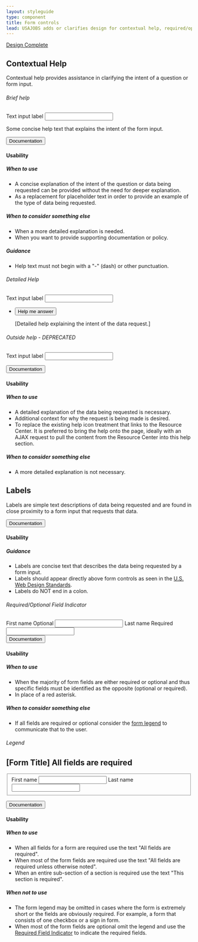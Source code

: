 ```yaml
---
layout: styleguide
type: component
title: Form controls
lead: USAJOBS adds or clarifies design for contextual help, required/optional field handling, and legend.
---
```


<a href="{{ site.baseurl }}/getting-started/#maturity" class="usa-label maturity design_complete">
  Design Complete
</a>

<h2 class="usa-heading" id="text-inputs">Contextual Help</h2>
<p class="usa-font-lead">
  Contextual help provides assistance in clarifying the intent of a question or form input.
</p>

<div class="preview">
  <h6 class="usa-heading-alt">Brief help</h6>
  <form class="usajobs-form">
    <label for="input-type-text">Text input label</label>
    <input id="input-type-text" name="input-type-text" type="text">
    <p class="usajobs-form__help-brief">
      Some concise help text that explains the intent of the form input.
    </p>
  </form>
</div>
<div class="usa-accordion-bordered usa-accordion-docs">
  <button class="usa-button-unstyled usa-accordion-button"
      aria-expanded="true" aria-controls="collapsible-0">
    Documentation
  </button>
  <div id="collapsible-0" aria-hidden="false" class="usa-accordion-content">
    <h4 class="usa-heading">Usability</h4>
    <h5>When to use</h5>
    <ul class="usa-content-list">
      <li>A concise explanation of the intent of the question or data being requested can be provided without the need for deeper explanation.</li>
      <li>As a replacement for placeholder text in order to provide an example of the type of data being requested.</li>
    </ul>
    <h5>When to consider something else</h5>
    <ul class="usa-content-list">
      <li>When a more detailed explanation is needed.</li>
      <li>When you want to provide supporting documentation or policy.</li>
    </ul>
    <h5>Guidance</h5>
    <ul class="usa-content-list">
      <li>Help text must not begin with a "-" (dash) or other punctuation.</li>
    </ul>
  </div>
</div>

<div class="preview">
  <h6 class="usa-heading-alt">Detailed Help</h6>
  <form class="usajobs-form">
    <label for="input-type-text">Text input label</label>
    <input id="input-type-text" name="input-type-text" type="text">
    <div class="usa-accordion-bordered usajobs-form__help-detailed">
      <ul class="usa-unstyled-list">
        <li>
          <div class="usajobs-accordion"> 
            <button class="usa-accordion-button usajobs-form__help-detailed-trigger" aria-expanded="false" aria-controls="collapsible-0">
              <span class="fa fa-question-circle"></span> Help me answer
            </button>
            <div id="collapsible-0" aria-hidden="true" class="usa-accordion-content">
              <p>[Detailed help explaining the intent of the data request.]</p>
          </div>
        </li>
      </ul>
    </div>
  </form>

  <h6 class="usa-heading-alt is-deprecated">Outside help - DEPRECATED</h6>
  <form class="usajobs-form">
    <label for="input-type-text">Text input label <i class="help-icon fa fa-question-circle"></i></label>
    <input id="input-type-text" name="input-type-text" type="text">
  </form>
</div>
<div class="usa-accordion-bordered usa-accordion-docs">
  <button class="usa-button-unstyled usa-accordion-button"
      aria-expanded="true" aria-controls="collapsible-0">
    Documentation
  </button>
  <div id="collapsible-0" aria-hidden="false" class="usa-accordion-content">
    <h4 class="usa-heading">Usability</h4>
    <h5>When to use</h5>
    <ul class="usa-content-list">
      <li>A detailed explanation of the data being requested is necessary.</li>
      <li>Additional context for why the request is being made is desired.</li>
      <li>To replace the existing help icon treatment that links to the Resource Center. It is preferred to bring the help onto the page, ideally with an AJAX request to pull the content from the Resource Center into this help section.</li>
    </ul>
    <h5>When to consider something else</h5>
    <ul class="usa-content-list">
      <li>A more detailed explanation is not necessary.</li>
    </ul>
  </div>
</div>

<h2 class="usa-heading" id="text-inputs">Labels</h2>
<p>
  Labels are simple text descriptions of data being requested and are found in close proximity to a form input that requests that data.
</p>
<div class="usa-accordion-bordered usa-accordion-docs">
  <button class="usa-button-unstyled usa-accordion-button"
      aria-expanded="true" aria-controls="collapsible-0">
    Documentation
  </button>
  <div id="collapsible-0" aria-hidden="false" class="usa-accordion-content">
    <h4 class="usa-heading">Usability</h4>
    <h5>Guidance</h5>
    <ul class="usa-content-list">
      <li>Labels are concise text that describes the data being requested by a form input.</li>
      <li>Labels should appear directly above form controls as seen in the <a href="https://playbook.cio.gov/designstandards/form-controls/">U.S. Web Design Standards</a>.
      <li>Labels do NOT end in a colon.</li>
    </ul>
  </div>
</div>

<h6 id="usajobs-form-field-indicator-documentation" class="usa-heading-alt">Required/Optional Field Indicator</h6>
<div class="preview">
  <label for="first-name">First name <span class="usa-additional_text">Optional</span></label>
  <input id="first-name" name="first-name" type="text">
  <label for="last-name">Last name <span class="usa-additional_text">Required</span></label>
  <input id="last-name" name="last-name" type="text" required="" aria-required="true">
</div>
<div class="usa-accordion-bordered usa-accordion-docs">
  <button class="usa-button-unstyled usa-accordion-button"
      aria-expanded="true" aria-controls="collapsible-0">
    Documentation
  </button>
  <div id="collapsible-0" aria-hidden="false" class="usa-accordion-content">
    <h4 class="usa-heading">Usability</h4>
    <h5>When to use</h5>
    <ul class="usa-content-list">
      <li>When the majority of form fields are either required or optional and thus specific fields must be identified as the opposite (optional or required).</li>
      <li>In place of a red asterisk.</li>
    </ul>
    <h5>When to consider something else</h5>
    <ul class="usa-content-list">
      <li>If all fields are required or optional consider the <a href="#usajobs-form-legend-documentation">form legend</a> to communicate that to the user.</li>
    </ul>
  </div>
</div>

<h6 id="usajobs-form-legend-documentation" class="usa-heading-alt">Legend</h6>
<div class="preview">
  <form name="example" aria-labelled-by="usajobs-form-heading-0" class="usajobs-form">
    <h2 id="usajobs-form-heading-0" class="usajobs-form__title">
      [Form Title]
      <span class="usajobs-form__legend">All fields are required</span>
    </h2>
    <fieldset>
      <label for="first-name">First name</label>
      <input id="first-name" name="first-name" type="text">
      <label for="last-name">Last name</label>
      <input id="last-name" name="last-name" type="text"> 
    </fieldset> 
  </form>
</div>
<div class="usa-accordion-bordered usa-accordion-docs">
  <button class="usa-button-unstyled usa-accordion-button"
      aria-expanded="true" aria-controls="collapsible-0">
    Documentation
  </button>
  <div id="collapsible-0" aria-hidden="false" class="usa-accordion-content">
    <h4 class="usa-heading">Usability</h4>
    <h5>When to use</h5>
    <ul class="usa-content-list">
      <li>When all fields for a form are required use the text "All fields are required".</li>
      <li>When most of the form fields are required use the text "All fields are required unless otherwise noted".</li>
      <li>When an entire sub-section of a section is required use the text "This section is required".</li>
    </ul>
    <h5>When not to use</h5>
    <ul class="usa-content-list">
      <li>The form legend may be omitted in cases where the form is extremely short or the fields are obviously required. For example, a form that consists of one checkbox or a sign in form.</li>
      <li>When most of the form fields are optional omit the legend and use the <a href="#usajobs-form-field-indicator-documentation">Required Field Indicator</a> to indicate the required fields.</li>
    </ul>
  </div>
</div>
